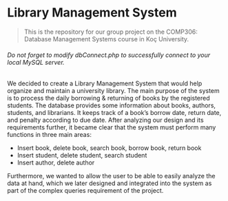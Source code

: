 # Library Management System

> This is the repository for our group project on the COMP306: Database Management Systems course in Koç University. 
###### Do not forget to modify dbConnect.php to successfully connect to your local MySQL server.




We decided to create a Library Management System that would help organize and maintain a university library. The main purpose of the system is to process the daily borrowing & returning of books by the registered students. The database provides some information about books, authors, students, and librarians. It keeps track of a book’s borrow date, return date, and penalty according to due date. After analyzing our design and its requirements further, it became clear that the system must perform many functions in three main areas:
- Insert book, delete book, search book, borrow book, return book
- Insert student, delete student, search student
- Insert author, delete author

Furthermore, we wanted to allow the user to be able to easily analyze the data at hand, which we later designed and integrated into the system as part of the complex queries requirement of the project.
